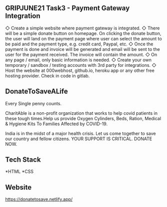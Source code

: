 ## GRIPJUNE21 Task3 - Payment Gateway Integration
◇ Create a simple website where payment gateway is integrated.
◇ There will be a simple donate button on homepage. On clicking the donate button, the user will land on the payment page where user can select the amount to be paid and the payment type, e.g. credit card, Paypal, etc.
◇ Once the payment is done and invoice will be generated and email will be sent to the user for the payment received. The invoice will contain the amount.
◇ On any page / email, only basic information is needed.
◇ Create your own temporary / sandbox / testing accounts with 3rd party for integrations.
◇ Host the website at 000webhost, github.io, heroku app or any other free hosting provider. Check in code in gitlab.

## DonateToSaveALife
Every Single penny counts.

CharitAble is a non-profit organization that works to help covid patients in these tough times.Help us provide Oxygen Cylinders, Beds, Ration, Medical & Hygiene Kits To Families Affected by COVID-19.

India is in the midst of a major health crisis.
Let us come together to save our country and fellow citizens.
YOUR SUPPORT IS CRITICAL.
DONATE NOW.

## Tech Stack
*HTML
*CSS

## Website
https://donatetosave.netlify.app/
